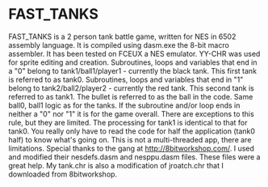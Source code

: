 # FAST_TANKS
FAST_TANKS is a 2 person tank battle game, written for NES in 6502 assembly language. It is compiled using dasm.exe the 8-bit macro assembler. It has been tested on FCEUX a NES emulator. YY-CHR was used for sprite editing and creation. Subroutines, loops and variables that end in a "0" belong to tank1/ball1/player1 - currently the black tank. This first tank is referred to as tank0. Subroutines, loops and variables that end in "1" belong to tank2/ball2/player2 - currently the red tank. This second tank is referred to as tank1. The bullet is referred to as the ball in the code. Same ball0, ball1 logic as for the tanks. If the subroutine and/or loop ends in neither a "0" nor "1" it is for the game overall. There are exceptions to this rule, but they are limited. The processing for tank1 is identical to that for tank0. You really only have to read the code for half
the application (tank0 half) to know what's going on. This is not a multi-threaded app, there are limitations. Special thanks to the gang at http://8bitworkshop.com/. I used and modified their nesdefs.dasm and nesppu.dasm files. These files were a great help. My tank.chr is also a modification of jroatch.chr that I downloaded from 8bitworkshop.

